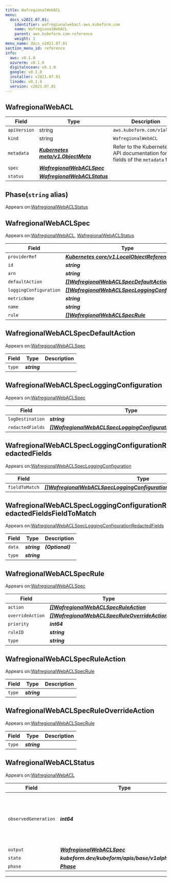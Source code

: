 ```yaml
---
title: WafregionalWebACL
menu:
  docs_v2021.07.01:
    identifier: wafregionalwebacl-aws.kubeform.com
    name: WafregionalWebACL
    parent: aws.kubeform.com-reference
    weight: 1
menu_name: docs_v2021.07.01
section_menu_id: reference
info:
  aws: v0.1.0
  azurerm: v0.1.0
  digitalocean: v0.1.0
  google: v0.1.0
  installer: v2021.07.01
  linode: v0.1.0
  version: v2021.07.01
---
```


## WafregionalWebACL
| Field | Type | Description |
| ------ | ----- | ----------- |
| `apiVersion` | string | `aws.kubeform.com/v1alpha1` |
|    `kind` | string | `WafregionalWebACL` |
| `metadata` | ***[Kubernetes meta/v1.ObjectMeta](https://v1-18.docs.kubernetes.io/docs/reference/generated/kubernetes-api/v1.18/#objectmeta-v1-meta)***|Refer to the Kubernetes API documentation for the fields of the `metadata` field.|
| `spec` | ***[WafregionalWebACLSpec](#wafregionalwebaclspec)***||
| `status` | ***[WafregionalWebACLStatus](#wafregionalwebaclstatus)***||
## Phase(`string` alias)

Appears on:[WafregionalWebACLStatus](#wafregionalwebaclstatus)

## WafregionalWebACLSpec

Appears on:[WafregionalWebACL](#wafregionalwebacl), [WafregionalWebACLStatus](#wafregionalwebaclstatus)

| Field | Type | Description |
| ------ | ----- | ----------- |
| `providerRef` | ***[Kubernetes core/v1.LocalObjectReference](https://v1-18.docs.kubernetes.io/docs/reference/generated/kubernetes-api/v1.18/#localobjectreference-v1-core)***||
| `id` | ***string***||
| `arn` | ***string***| ***(Optional)*** |
| `defaultAction` | ***[[]WafregionalWebACLSpecDefaultAction](#wafregionalwebaclspecdefaultaction)***||
| `loggingConfiguration` | ***[[]WafregionalWebACLSpecLoggingConfiguration](#wafregionalwebaclspecloggingconfiguration)***| ***(Optional)*** |
| `metricName` | ***string***||
| `name` | ***string***||
| `rule` | ***[[]WafregionalWebACLSpecRule](#wafregionalwebaclspecrule)***| ***(Optional)*** |
## WafregionalWebACLSpecDefaultAction

Appears on:[WafregionalWebACLSpec](#wafregionalwebaclspec)

| Field | Type | Description |
| ------ | ----- | ----------- |
| `type` | ***string***||
## WafregionalWebACLSpecLoggingConfiguration

Appears on:[WafregionalWebACLSpec](#wafregionalwebaclspec)

| Field | Type | Description |
| ------ | ----- | ----------- |
| `logDestination` | ***string***||
| `redactedFields` | ***[[]WafregionalWebACLSpecLoggingConfigurationRedactedFields](#wafregionalwebaclspecloggingconfigurationredactedfields)***| ***(Optional)*** |
## WafregionalWebACLSpecLoggingConfigurationRedactedFields

Appears on:[WafregionalWebACLSpecLoggingConfiguration](#wafregionalwebaclspecloggingconfiguration)

| Field | Type | Description |
| ------ | ----- | ----------- |
| `fieldToMatch` | ***[[]WafregionalWebACLSpecLoggingConfigurationRedactedFieldsFieldToMatch](#wafregionalwebaclspecloggingconfigurationredactedfieldsfieldtomatch)***||
## WafregionalWebACLSpecLoggingConfigurationRedactedFieldsFieldToMatch

Appears on:[WafregionalWebACLSpecLoggingConfigurationRedactedFields](#wafregionalwebaclspecloggingconfigurationredactedfields)

| Field | Type | Description |
| ------ | ----- | ----------- |
| `data` | ***string***| ***(Optional)*** |
| `type` | ***string***||
## WafregionalWebACLSpecRule

Appears on:[WafregionalWebACLSpec](#wafregionalwebaclspec)

| Field | Type | Description |
| ------ | ----- | ----------- |
| `action` | ***[[]WafregionalWebACLSpecRuleAction](#wafregionalwebaclspecruleaction)***| ***(Optional)*** |
| `overrideAction` | ***[[]WafregionalWebACLSpecRuleOverrideAction](#wafregionalwebaclspecruleoverrideaction)***| ***(Optional)*** |
| `priority` | ***int64***||
| `ruleID` | ***string***||
| `type` | ***string***| ***(Optional)*** |
## WafregionalWebACLSpecRuleAction

Appears on:[WafregionalWebACLSpecRule](#wafregionalwebaclspecrule)

| Field | Type | Description |
| ------ | ----- | ----------- |
| `type` | ***string***||
## WafregionalWebACLSpecRuleOverrideAction

Appears on:[WafregionalWebACLSpecRule](#wafregionalwebaclspecrule)

| Field | Type | Description |
| ------ | ----- | ----------- |
| `type` | ***string***||
## WafregionalWebACLStatus

Appears on:[WafregionalWebACL](#wafregionalwebacl)

| Field | Type | Description |
| ------ | ----- | ----------- |
| `observedGeneration` | ***int64***| ***(Optional)*** Resource generation, which is updated on mutation by the API Server.|
| `output` | ***[WafregionalWebACLSpec](#wafregionalwebaclspec)***| ***(Optional)*** |
| `state` | ***kubeform.dev/kubeform/apis/base/v1alpha1.State***| ***(Optional)*** |
| `phase` | ***[Phase](#phase)***| ***(Optional)*** |
---
